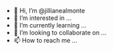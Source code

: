 - 👋 Hi, I’m @jillianealmonte
- 👀 I’m interested in ...
- 🌱 I’m currently learning ...
- 💞️ I’m looking to collaborate on ...
- 📫 How to reach me ...

<!---
jillianealmonte/jillianealmonte is a ✨ special ✨ repository because its `README.md` (this file) appears on your GitHub profile.
You can click the Preview link to take a look at your changes.
--->
